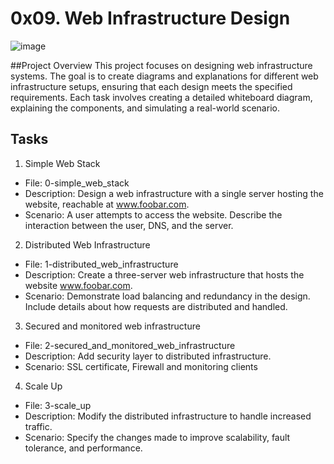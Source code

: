 # 0x09. Web Infrastructure Design

![image](https://github.com/user-attachments/assets/ae4ffd53-c49d-4f21-b467-c54efb7448db)

##Project Overview
This project focuses on designing web infrastructure systems. The goal is to create diagrams and explanations for different web infrastructure setups, ensuring that each design meets the specified requirements. Each task involves creating a detailed whiteboard diagram, explaining the components, and simulating a real-world scenario.

## Tasks

1. Simple Web Stack
- File: 0-simple_web_stack
- Description: Design a web infrastructure with a single server hosting the website, reachable at www.foobar.com.
- Scenario: A user attempts to access the website. Describe the interaction between the user, DNS, and the server.

2. Distributed Web Infrastructure
- File: 1-distributed_web_infrastructure
- Description: Create a three-server web infrastructure that hosts the website www.foobar.com.
- Scenario: Demonstrate load balancing and redundancy in the design. Include details about how requests are distributed and handled.

3. Secured and monitored web infrastructure
- File: 2-secured_and_monitored_web_infrastructure
- Description: Add security layer to distributed infrastructure.
- Scenario: SSL certificate, Firewall and monitoring clients 
  
4. Scale Up
- File: 3-scale_up
- Description: Modify the distributed infrastructure to handle increased traffic.
- Scenario: Specify the changes made to improve scalability, fault tolerance, and performance.
